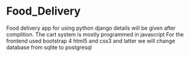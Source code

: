 # Food_Delivery
Food delivery app for using python django details will be given after complition.
The cart system is mostly programmed in javascript
For the frontend used bootstrap 4 html5 and css3
and latter we will change database from sqlite to postgresql

